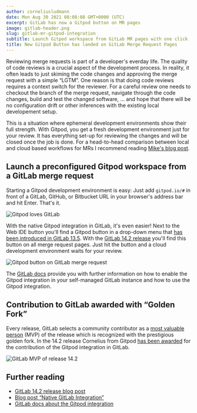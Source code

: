 ```yaml
---
author: corneliusludmann
date: Mon Aug 30 2021 08:08:08 GMT+0000 (UTC)
excerpt: GitLab has now a Gitpod button on MR pages
image: gitlab-header.png
slug: gitlab-mr-gitpod-integration
subtitle: Launch Gitpod workspace from GitLab MR pages with one click
title: New Gitpod Button has landed on GitLab Merge Request Pages
---
```


<script context="module">
  export const prerender = true;
</script>

Reviewing merge requests is part of a developer's everday life. The quality of code reviews is a crucial aspect of the development process. In reality, it often leads to just skiming the code changes and approving the merge request with a simple “LGTM”. One reason is that doing code reviews requires a context switch for the reviewer. For a careful review one needs to checkout the branch of the merge request, navigate through the code changes, build and test the changed software, … and hope that there will be no configuration drift or other inferences with the existing local developement setup.

This is a situation where ephemeral development environments show their full strength. With Gitpod, you get a fresh development environment just for your review. It has everything set-up for reviewing the changes and will be closed once the job is done. For a head-to-head comparison between local and cloud based workflows for MRs I recommend reading [Mike's blog post](https://www.gitpod.io/blog/i-said-goodbye-to-local-development-and-so-can-you#switch-context).

## Launch a preconfigured Gitpod workspace from a GitLab merge request

Starting a Gitpod development environment is easy: Just add `gitpod.io/#` in front of a GitLab, GitHub, or Bitbucket URL in your browser's address bar and hit Enter. That's it.

![Gitpod loves GitLab](../../../static/images/blog/gitlab-mr-gitpod-integration/gitpod-loves-gitlab.png)

With the native Gitpod integration in GitLab, it's even easier! Next to the Web IDE button you'll find a Gitpod button in a drop-down menu that [has been introduced in GitLab 13.5](/blog/gitlab-integration). With the [GitLab 14.2 release](https://about.gitlab.com/releases/2021/08/22/gitlab-14-2-released/) you'll find this button on all merge request pages. Just hit the button and a cloud development environment waits for your review.

![Gitpod button on GitLab merge request](../../../static/images/blog/gitlab-mr-gitpod-integration/create-gitpod-in-mr-view.png)

The [GitLab docs](https://docs.gitlab.com/ee/integration/gitpod.html) provide you with further information on how to enable the Gitpod integration in your self-managed GitLab instance and how to use the Gitpod integration.

## Contribution to GitLab awarded with “Golden Fork”

Every release, GitLab selects a community contributor as a [most valuable person](https://about.gitlab.com/community/mvp/) (MVP) of the release which is recognized with the prestigious golden fork. In the 14.2 release Cornelius from Gitpod [has been awarded](https://about.gitlab.com/releases/2021/08/22/gitlab-14-2-released/#mvp) for the contribution of the Gitpod integration in GitLab.

![GitLab MVP of release 14.2](../../../static/images/blog/gitlab-mr-gitpod-integration/gitlab-mvp.png)

## Further reading

- [GitLab 14.2 release blog post](https://about.gitlab.com/releases/2021/08/22/gitlab-14-2-released/)
- [Blog post “Native GitLab Integration”](https://www.gitpod.io/blog/gitlab-integration)
- [GitLab docs about the Gitpod integration](https://docs.gitlab.com/ee/integration/gitpod.html)
